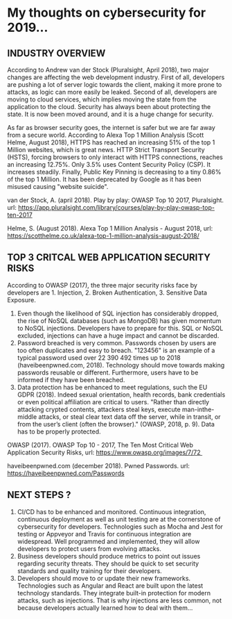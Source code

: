# My thoughts on cybersecurity for 2019... 


## INDUSTRY OVERVIEW

According to Andrew van der Stock (Pluralsight, April 2018), two major changes are affecting the web development industry. First of all, developers are pushing a lot of server logic towards the client, making it more prone to attacks, as logic can more easily be leaked. Second of all, developers are moving to cloud services, which implies moving the state from the application to the cloud. Security has always been about protecting the state. It is now been moved around, and it is a huge change for security.

As far as browser security goes, the internet is safer but we are far away from a secure world. According to Alexa Top 1 Million Analysis (Scott Helme, August 2018), HTTPS has reached an increasing 51% of the top 1 Million websites, which is great news. HTTP Strict Transport Security (HSTS), forcing browsers to only interact with HTTPS connections, reaches an increasing 12.75%. Only 3.5% uses Content Security Policy (CSP). It increases steadily. Finally, Public Key Pinning is decreasing to a tiny 0.86% of the top 1 Million. It has been deprecated by Google as it has been misused causing "website suicide".

van der Stock, A. (april 2018). Play by play: OWASP Top 10 2017, Pluralsight. url: https://app.pluralsight.com/library/courses/play-by-play-owasp-top-ten-2017

Helme, S. (August 2018). Alexa Top 1 Million Analysis - August 2018, url: https://scotthelme.co.uk/alexa-top-1-million-analysis-august-2018/



## TOP 3 CRITCAL WEB APPLICATION SECURITY RISKS

According to OWASP (2017), the three major security risks face by developers are 1. Injection, 2. Broken Authentication, 3. Sensitive Data Exposure.
1. Even though the likelihood of SQL injection has considerably dropped, the rise of NoSQL databases (such as MongoDB) has given momentum to NoSQL injections. Developers have to prepare for this. SQL or NoSQL excluded, injections can have a huge impact and cannot be discarded.
2. Password breached is very common. Passwords chosen by users are too often duplicates and easy to breach. "123456" is an example of a typical password used over 22 390 492 times up to 2018 (haveibeenpwned.com, 2018). Technology should move towards making passwords reusable or different. Furthermore, users have to be informed if they have been breached.
3. Data protection has be enhanced to meet regulations, such the EU GDPR (2018). Indeed sexual orientation, health records, bank credentials or even political affiliation are critical to users. "Rather than directly attacking crypted contents, attackers steal keys, execute man-inthe-middle attacks, or steal clear text data off the server, while in transit, or from the user’s client (often the browser)." (OWASP, 2018, p. 9). Data has to be properly protected.

OWASP (2017). OWASP Top 10 - 2017, The Ten Most Critical Web Application Security Risks, url: https://www.owasp.org/images/7/72 

haveibeenpwned.com (december 2018). Pwned Passwords. url: https://haveibeenpwned.com/Passwords


## NEXT STEPS ?

1. CI/CD has to be enhanced and monitored. Continuous integration, continuous deployment as well as unit testing are at the cornerstone of cybersecurity for developers. Technologies such as Mocha and Jest for testing or Appveyor and Travis for continuous integration are widespread. Well programmed and implemented, they will allow developers to protect users from evolving attacks.
2. Business developers should produce metrics to point out issues regarding security threats. They should be quick to set security standards and quality training for their developers.
3. Developers should move to or update their new frameworks. Technologies such as Angular and React are built upon the latest technology standards. They integrate built-in protection for modern attacks, such as injections. That is why injections are less common, not because developers actually learned how to deal with them...

     
     
     
    

